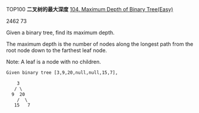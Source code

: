 TOP100
**二叉树的最大深度**
[104. Maximum Depth of Binary Tree(Easy)](https://leetcode.com/problems/maximum-depth-of-binary-tree/description/)

2462
73

Given a binary tree, find its maximum depth.

The maximum depth is the number of nodes along the longest path from the root node down to the farthest leaf node.

Note: A leaf is a node with no children.

```html
Given binary tree [3,9,20,null,null,15,7],

    3
   / \
  9  20
    /  \
   15   7
```